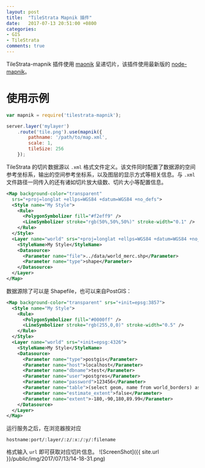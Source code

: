```yaml
---
layout: post
title:  "TileStrata Mapnik 插件"
date:   2017-07-13 20:51:00 +0800
categories:
- GIS
- TileStrata
comments: true
---
```

TileStrata-mapnik 插件使用 [maonik](http://mapnik.org/) 呈递切片，该插件使用最新版的 [node-mapnik](https://github.com/mapnik/node-mapnik)。

# 使用示例
```javascript
var mapnik = require('tilestrata-mapnik');

server.layer('mylayer')
    .route('tile.png').use(mapnik({
        pathname: '/path/to/map.xml',
        scale: 1,
        tileSize: 256
    });
```
TileStrata 的切片数据源以 `.xml` 格式文件定义。该文件同时配置了数据源的空间参考坐标系，输出的空间参考坐标系，以及图层的显示方式等相关信息。与 `.xml`文件路径一同传入的还有诸如切片放大级数、切片大小等配置信息。
```xml
<Map background-color="transparent"
  srs="+proj=longlat +ellps=WGS84 +datum=WGS84 +no_defs">
  <Style name="My Style">
    <Rule>
      <PolygonSymbolizer fill="#f2eff9" />
      <LineSymbolizer stroke="rgb(50%,50%,50%)" stroke-width="0.1" />
    </Rule>
  </Style>
  <Layer name="world" srs="+proj=longlat +ellps=WGS84 +datum=WGS84 +no_defs">
    <StyleName>My Style</StyleName>
    <Datasource>
      <Parameter name="file">../data/world_merc.shp</Parameter>
      <Parameter name="type">shape</Parameter>
    </Datasource>
  </Layer>
</Map>
```
数据源除了可以是 Shapefile，也可以来自PostGIS：

```xml
<Map background-color="transparent" srs="+init=epsg:3857">
  <Style name="My Style">
    <Rule>
      <PolygonSymbolizer fill="#0000ff" />
      <LineSymbolizer stroke="rgb(255,0,0)" stroke-width="0.5" />
    </Rule>
  </Style>
  <Layer name="world" srs="+init=epsg:4326">
    <StyleName>My Style</StyleName>
    <Datasource>
      <Parameter name="type">postgis</Parameter>
      <Parameter name="host">localhost</Parameter>
      <Parameter name="dbname">test</Parameter>
      <Parameter name="user">postgres</Parameter>
      <Parameter name="password">123456</Parameter>
      <Parameter name="table">(select geom, name from world_borders) as world</Parameter>
      <Parameter name="estimate_extent">false</Parameter>
      <Parameter name="extent">-180,-90,180,89.99</Parameter>
    </Datasource>
  </Layer>
</Map>
```
运行服务之后，在浏览器按对应
```
hostname:port/:layer/:z/:x:/:y/:filename
```
格式输入 `url` 即可获取对应切片信息。
![ScreenShot]({{ site.url }}/public/img/2017/07/13/14-18-31.png)

